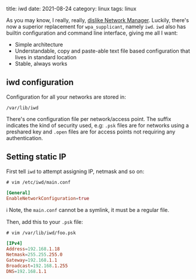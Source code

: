 title: iwd
date: 2021-08-24
category: linux
tags: linux

As you may know, I really, really, [dislike Network
Manager](/linux/taming-networkmanager/). Luckily, there's now a
superior replacement for `wpa_supplicant`, namely `iwd`. `iwd` also
has builtin configuration and command line interface, giving me all I
want:

- Simple architecture
- Understandable, copy and paste-able text file based configuration
  that lives in standard location
- Stable, always works

## iwd configuration

Configuration for all your networks are stored in:

```text
/var/lib/iwd
```

There's one configuration file per network/access point. The suffix
indicates the kind of security used, e.g: `.psk` files are for
networks using a preshared key and `.open` files are for access points
not requiring any authentication.

## Setting static IP

First tell `iwd` to attempt assigning IP, netmask and so on:

```text
# vim /etc/iwd/main.conf
```

```conf
[General]
EnableNetworkConfiguration=true
```

ℹ️ Note, the `main.conf` cannot be a symlink, it must be a regular
file.

Then, add this to your `.psk` file:

```text
# vim /var/lib/iwd/foo.psk
```

```conf
[IPv4]
Address=192.168.1.18
Netmask=255.255.255.0
Gateway=192.168.1.1
Broadcast=192.168.1.255
DNS=192.168.1.1
```

